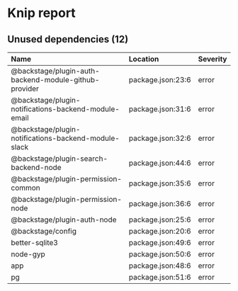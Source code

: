 # Knip report

## Unused dependencies (12)

| Name                                                  | Location          | Severity |
| :---------------------------------------------------- | :---------------- | :------- |
| @backstage/plugin-auth-backend-module-github-provider | package.json:23:6 | error    |
| @backstage/plugin-notifications-backend-module-email  | package.json:31:6 | error    |
| @backstage/plugin-notifications-backend-module-slack  | package.json:32:6 | error    |
| @backstage/plugin-search-backend-node                 | package.json:44:6 | error    |
| @backstage/plugin-permission-common                   | package.json:35:6 | error    |
| @backstage/plugin-permission-node                     | package.json:36:6 | error    |
| @backstage/plugin-auth-node                           | package.json:25:6 | error    |
| @backstage/config                                     | package.json:20:6 | error    |
| better-sqlite3                                        | package.json:49:6 | error    |
| node-gyp                                              | package.json:50:6 | error    |
| app                                                   | package.json:48:6 | error    |
| pg                                                    | package.json:51:6 | error    |

